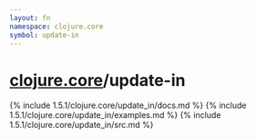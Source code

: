 ```yaml
---
layout: fn
namespace: clojure.core
symbol: update-in
---
```


# [clojure.core](../)/update-in

{% include 1.5.1/clojure.core/update_in/docs.md %}
{% include 1.5.1/clojure.core/update_in/examples.md %}
{% include 1.5.1/clojure.core/update_in/src.md %}

